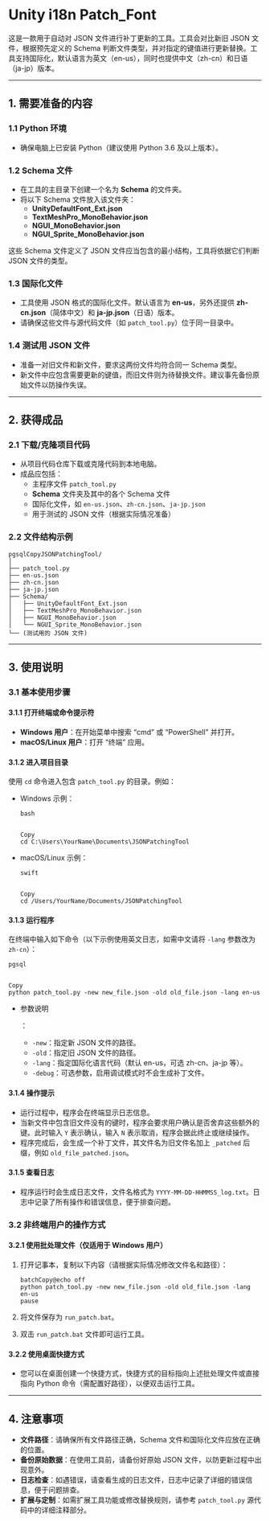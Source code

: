 # Unity i18n Patch_Font

这是一款用于自动对 JSON 文件进行补丁更新的工具。工具会对比新旧 JSON 文件，根据预先定义的 Schema 判断文件类型，并对指定的键值进行更新替换。工具支持国际化，默认语言为英文（en-us），同时也提供中文（zh-cn）和日语（ja-jp）版本。

------

## 1. 需要准备的内容

### 1.1 Python 环境

- 确保电脑上已安装 Python（建议使用 Python 3.6 及以上版本）。

### 1.2 Schema 文件

- 在工具的主目录下创建一个名为 **Schema** 的文件夹。
- 将以下 Schema 文件放入该文件夹：
  - **UnityDefaultFont_Ext.json**
  - **TextMeshPro_MonoBehavior.json**
  - **NGUI_MonoBehavior.json**
  - **NGUI_Sprite_MonoBehavior.json**

这些 Schema 文件定义了 JSON 文件应当包含的最小结构，工具将依据它们判断 JSON 文件的类型。

### 1.3 国际化文件

- 工具使用 JSON 格式的国际化文件。默认语言为 **en-us**，另外还提供 **zh-cn.json**（简体中文）和 **ja-jp.json**（日语）版本。
- 请确保这些文件与源代码文件（如 `patch_tool.py`）位于同一目录中。

### 1.4 测试用 JSON 文件

- 准备一对旧文件和新文件，要求这两份文件均符合同一 Schema 类型。
- 新文件中应包含需要更新的键值，而旧文件则为待替换文件。建议事先备份原始文件以防操作失误。

------

## 2. 获得成品

### 2.1 下载/克隆项目代码

- 从项目代码仓库下载或克隆代码到本地电脑。
- 成品应包括：
  - 主程序文件 `patch_tool.py`
  - **Schema** 文件夹及其中的各个 Schema 文件
  - 国际化文件，如 `en-us.json`、`zh-cn.json`、`ja-jp.json`
  - 用于测试的 JSON 文件（根据实际情况准备）

### 2.2 文件结构示例

```
pgsqlCopyJSONPatchingTool/
│
├── patch_tool.py
├── en-us.json
├── zh-cn.json
├── ja-jp.json
├── Schema/
│   ├── UnityDefaultFont_Ext.json
│   ├── TextMeshPro_MonoBehavior.json
│   ├── NGUI_MonoBehavior.json
│   └── NGUI_Sprite_MonoBehavior.json
└── (测试用的 JSON 文件)
```

------

## 3. 使用说明

### 3.1 基本使用步骤

#### 3.1.1 打开终端或命令提示符

- **Windows 用户**：在开始菜单中搜索 “cmd” 或 “PowerShell” 并打开。
- **macOS/Linux 用户**：打开 “终端” 应用。

#### 3.1.2 进入项目目录

使用 `cd` 命令进入包含 `patch_tool.py` 的目录。例如：

- Windows 示例：

  ```
  bash
  
  
  Copy
  cd C:\Users\YourName\Documents\JSONPatchingTool
  ```

- macOS/Linux 示例：

  ```
  swift
  
  
  Copy
  cd /Users/YourName/Documents/JSONPatchingTool
  ```

#### 3.1.3 运行程序

在终端中输入如下命令（以下示例使用英文日志，如需中文请将 `-lang` 参数改为 `zh-cn`）：

```
pgsql


Copy
python patch_tool.py -new new_file.json -old old_file.json -lang en-us
```

- 参数说明

  ：

  - `-new`：指定新 JSON 文件的路径。
  - `-old`：指定旧 JSON 文件的路径。
  - `-lang`：指定国际化语言代码（默认 en-us，可选 zh-cn、ja-jp 等）。
  - `-debug`：可选参数，启用调试模式时不会生成补丁文件。

#### 3.1.4 操作提示

- 运行过程中，程序会在终端显示日志信息。
- 当新文件中包含旧文件没有的键时，程序会要求用户确认是否舍弃这些额外的键。此时输入 `Y` 表示确认，输入 `N` 表示取消，程序会据此终止或继续操作。
- 程序完成后，会生成一个补丁文件，其文件名为旧文件名加上 `_patched` 后缀，例如 `old_file_patched.json`。

#### 3.1.5 查看日志

- 程序运行时会生成日志文件，文件名格式为 `YYYY-MM-DD-HHMMSS_log.txt`。日志中记录了所有操作和错误信息，便于排查问题。

### 3.2 非终端用户的操作方式

#### 3.2.1 使用批处理文件（仅适用于 Windows 用户）

1. 打开记事本，复制以下内容（请根据实际情况修改文件名和路径）：

   ```
   batchCopy@echo off
   python patch_tool.py -new new_file.json -old old_file.json -lang en-us
   pause
   ```

2. 将文件保存为 `run_patch.bat`。

3. 双击 `run_patch.bat` 文件即可运行工具。

#### 3.2.2 使用桌面快捷方式

- 您可以在桌面创建一个快捷方式，快捷方式的目标指向上述批处理文件或直接指向 Python 命令（需配置好路径），以便双击运行工具。

------

## 4. 注意事项

- **文件路径**：请确保所有文件路径正确，Schema 文件和国际化文件应放在正确的位置。
- **备份原始数据**：在使用工具前，请备份好原始 JSON 文件，以防更新过程中出现意外。
- **日志检查**：如遇错误，请查看生成的日志文件，日志中记录了详细的错误信息，便于问题排查。
- **扩展与定制**：如需扩展工具功能或修改替换规则，请参考 `patch_tool.py` 源代码中的详细注释部分。
